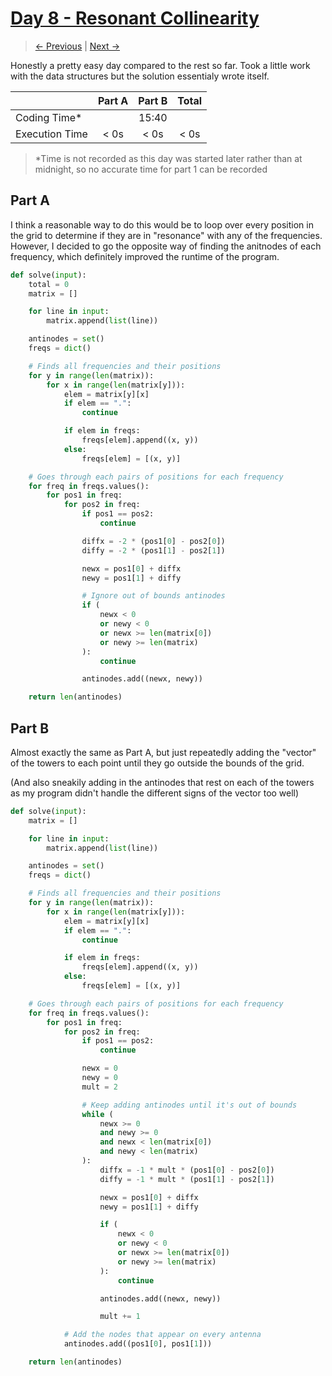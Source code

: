 # [Day 8 - Resonant Collinearity](https://adventofcode.com/2024/day/8)

> [<- Previous](day07.md) | [Next ->](day09.md)

Honestly a pretty easy day compared to the rest so far. Took a little work with the data structures
but the solution essentialy wrote itself.

|                | Part A | Part B | Total |
| -------------- | :----: | :----: | :---: |
| Coding Time\*  |        | 15:40  |       |
| Execution Time |  < 0s  |  < 0s  | < 0s  |

> \*Time is not recorded as this day was started later rather than at midnight, so no accurate time for part 1 can be recorded

## Part A

I think a reasonable way to do this would be to loop over every position in the grid to determine if they are in "resonance" with any of the frequencies.
However, I decided to go the opposite way of finding the anitnodes of each frequency, which definitely improved the runtime of the program.

```python
def solve(input):
    total = 0
    matrix = []

    for line in input:
        matrix.append(list(line))

    antinodes = set()
    freqs = dict()

    # Finds all frequencies and their positions
    for y in range(len(matrix)):
        for x in range(len(matrix[y])):
            elem = matrix[y][x]
            if elem == ".":
                continue

            if elem in freqs:
                freqs[elem].append((x, y))
            else:
                freqs[elem] = [(x, y)]

    # Goes through each pairs of positions for each frequency
    for freq in freqs.values():
        for pos1 in freq:
            for pos2 in freq:
                if pos1 == pos2:
                    continue

                diffx = -2 * (pos1[0] - pos2[0])
                diffy = -2 * (pos1[1] - pos2[1])

                newx = pos1[0] + diffx
                newy = pos1[1] + diffy

                # Ignore out of bounds antinodes
                if (
                    newx < 0
                    or newy < 0
                    or newx >= len(matrix[0])
                    or newy >= len(matrix)
                ):
                    continue

                antinodes.add((newx, newy))

    return len(antinodes)

```

## Part B

Almost exactly the same as Part A, but just repeatedly adding the "vector" of the towers to each point until they go outside the bounds of the grid.

(And also sneakily adding in the antinodes that rest on each of the towers as my program didn't handle the different signs of the vector too well)

```python
def solve(input):
    matrix = []

    for line in input:
        matrix.append(list(line))

    antinodes = set()
    freqs = dict()

    # Finds all frequencies and their positions
    for y in range(len(matrix)):
        for x in range(len(matrix[y])):
            elem = matrix[y][x]
            if elem == ".":
                continue

            if elem in freqs:
                freqs[elem].append((x, y))
            else:
                freqs[elem] = [(x, y)]

    # Goes through each pairs of positions for each frequency
    for freq in freqs.values():
        for pos1 in freq:
            for pos2 in freq:
                if pos1 == pos2:
                    continue

                newx = 0
                newy = 0
                mult = 2

                # Keep adding antinodes until it's out of bounds
                while (
                    newx >= 0
                    and newy >= 0
                    and newx < len(matrix[0])
                    and newy < len(matrix)
                ):
                    diffx = -1 * mult * (pos1[0] - pos2[0])
                    diffy = -1 * mult * (pos1[1] - pos2[1])

                    newx = pos1[0] + diffx
                    newy = pos1[1] + diffy

                    if (
                        newx < 0
                        or newy < 0
                        or newx >= len(matrix[0])
                        or newy >= len(matrix)
                    ):
                        continue

                    antinodes.add((newx, newy))

                    mult += 1

            # Add the nodes that appear on every antenna
            antinodes.add((pos1[0], pos1[1]))

    return len(antinodes)

```
